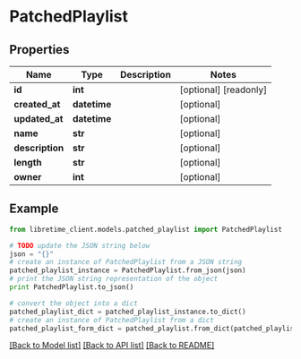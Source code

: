 # PatchedPlaylist


## Properties

Name | Type | Description | Notes
------------ | ------------- | ------------- | -------------
**id** | **int** |  | [optional] [readonly] 
**created_at** | **datetime** |  | [optional] 
**updated_at** | **datetime** |  | [optional] 
**name** | **str** |  | [optional] 
**description** | **str** |  | [optional] 
**length** | **str** |  | [optional] 
**owner** | **int** |  | [optional] 

## Example

```python
from libretime_client.models.patched_playlist import PatchedPlaylist

# TODO update the JSON string below
json = "{}"
# create an instance of PatchedPlaylist from a JSON string
patched_playlist_instance = PatchedPlaylist.from_json(json)
# print the JSON string representation of the object
print PatchedPlaylist.to_json()

# convert the object into a dict
patched_playlist_dict = patched_playlist_instance.to_dict()
# create an instance of PatchedPlaylist from a dict
patched_playlist_form_dict = patched_playlist.from_dict(patched_playlist_dict)
```
[[Back to Model list]](../README.md#documentation-for-models) [[Back to API list]](../README.md#documentation-for-api-endpoints) [[Back to README]](../README.md)



